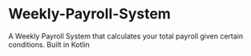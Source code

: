 # Weekly-Payroll-System
A Weekly Payroll System that calculates your total payroll given certain conditions. Built in Kotlin
